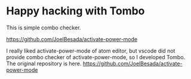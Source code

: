 # Happy hacking with Tombo

This is simple combo checker.

https://github.com/JoelBesada/activate-power-mode

I really liked activate-power-mode of atom editor, but vscode did not provide combo checker of activate-power-mode, so I developed Tombo.  
The original repository is here. https://github.com/JoelBesada/activate-power-mode